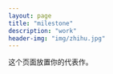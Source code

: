 ```yaml
---
layout: page
title: "milestone"
description: "work"
header-img: "img/zhihu.jpg"
---
```


这个页面放置你的代表作。
